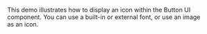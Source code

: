 This demo illustrates how to&nbsp;display an&nbsp;icon within the Button UI component. You can use a&nbsp;built-in or&nbsp;external font, or&nbsp;use an&nbsp;image as&nbsp;an&nbsp;icon.